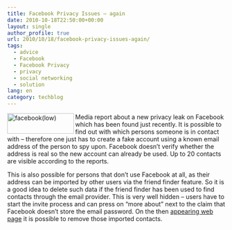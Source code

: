 ```yaml
---
title: Facebook Privacy Issues – again
date: 2010-10-18T22:50:00+00:00
layout: single
author_profile: true
url: 2010/10/18/facebook-privacy-issues-again/
tags:
  - advice
  - Facebook
  - Facebook Privacy
  - privacy
  - social networking
  - solution
lang: en
category: techblog
---
```

[<img title="facebook(low)" border="0" alt="facebook(low)" align="left" src="http://lh4.ggpht.com/_vaUVXcmC3OI/TLzIDUwCb1I/AAAAAAAACuc/mVUA_l9tg6o/facebook%28low%29_thumb.jpg?imgmax=800" width="154" height="47" />](http://lh5.ggpht.com/_vaUVXcmC3OI/TLzIBWRPOUI/AAAAAAAACuY/Vk1RXCCWGfE/s1600-h/facebook%28low%29%5B2%5D.jpg)Media report about a new privacy leak on Facebook which has been found just recently. It is possible to find out with which persons someone is in contact with – therefore one just has to create a fake account using a known email address of the person to spy upon. Facebook doesn’t verify whether the address is real so the new account can already be used. Up to 20 contacts are visible according to the reports.

This is also possible for persons that don’t use Facebook at all, as their address can be imported by other users via the friend finder feature. So it is a good idea to delete such data if the friend finder has been used to find contacts through the email provider. This is very well hidden – users have to start the invite process and can press on “more about” next to the claim that Facebook doesn’t store the email password. On the then [appearing web page](http://www.facebook.com/contact_importer/remove_uploads.php) it is possible to remove those imported contacts.